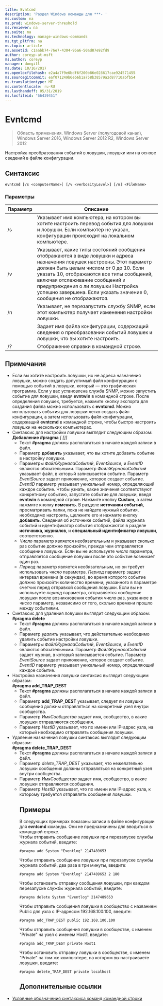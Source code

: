 ```yaml
---
title: Evntcmd
description: 'Раздел Windows команды для ***- '
ms.custom: na
ms.prod: windows-server-threshold
ms.reviewer: na
ms.suite: na
ms.technology: manage-windows-commands
ms.tgt_pltfrm: na
ms.topic: article
ms.assetid: c1aabb74-76e7-4304-95a6-50ad87e92fd9
author: coreyp-at-msft
ms.author: coreyp
manager: dongill
ms.date: 10/16/2017
ms.openlocfilehash: e2a4a7f9e6bdf6f200b86e028617cae924571455
ms.sourcegitcommit: eaf071249b6eb6b1a758b38579a2d87710abfb54
ms.translationtype: MT
ms.contentlocale: ru-RU
ms.lasthandoff: 05/31/2019
ms.locfileid: "66439451"
---
```

# <a name="evntcmd"></a>Evntcmd

>Область применения. Windows Server (полугодовой канал), Windows Server 2016, Windows Server 2012 R2, Windows Server 2012

Настройка преобразования событий в ловушки, ловушки или на основе сведений в файле конфигурации.   
## <a name="syntax"></a>Синтаксис  
```  
evntcmd [/s <computerName>] [/v <verbosityLevel>] [/n] <FileName>  
```  
### <a name="parameters"></a>Параметры  

|      Параметр      |                                                                                                                                                            Описание                                                                                                                                                             |
|---------------------|------------------------------------------------------------------------------------------------------------------------------------------------------------------------------------------------------------------------------------------------------------------------------------------------------------------------------------|
|  /s <computerName>  |                                                         Указывает имя компьютера, на котором вы хотите настроить перевод события для ловушки и ловушки. Если компьютер не указан, конфигурации происходит на локальном компьютере.                                                          |
| /v <verbosityLevel> | Указывает, какие типы состояний сообщения отображаются в виде ловушки и адреса назначения ловушек настроены. Этот параметр должен быть целым числом от 0 до 10. Если указать 10, отображаются все типы сообщений, включая отслеживание сообщений и предупреждения о ли ловушки Настройка успешно завершена. Если указать значение 0, сообщения не отображаются. |
|         /n          |                                                                                                           Указывает, не перезапустить службу SNMP, если этот компьютер получает изменения настройки ловушки.                                                                                                            |
|     <FileName>      |                                                                                     Задает имя файла конфигурации, содержащий сведения о преобразовании событий ловушек и ловушки, что вы хотите настроить.                                                                                     |
|         /?          |                                                                                                                                                Отображение справки в командной строке.                                                                                                                                                |

## <a name="remarks"></a>Примечания  
- Если вы хотите настроить ловушки, но не адреса назначения ловушки, можно создать допустимый файл конфигурации с помощью событий в ловушки, который — это графическая программа. Если у вас установлена служба SNMP, можно запустить событие для ловушки, введя **evntwin** в командной строке. После определения ловушек, требуется, нажмите кнопку экспорта для создания файла можно использовать с **evntcmd**. Можно использовать события для ловушки легко создать файл конфигурации, а затем использовать файл конфигурации, содержащий **evntcmd** в командной строке, чтобы быстро настроить ловушки на нескольких компьютерах.  
- Синтаксис для настройки ловушки выглядит следующим образом:  
  **Добавление #pragma** <em> <EventLogFile> <EventSource> <EventID> [<Count> [<Period>]]</em>  
  -   Текст **#pragma** должны располагаться в начале каждой записи в файл.  
  -   Параметр **добавить** указывает, что вы хотите добавить событие в настройку ловушки.  
  -   Параметры *ФайлЖурналаСобытий*, *EventSource*, и *EventID* являются обязательными. Параметр *ФайлЖурналаСобытий* указывает файл, в который записывается событие. Параметр *EventSource* задает приложение, которое создает событие. *EventID* параметр указывает уникальный номер, определяющий каждое событие. Чтобы узнать, какие значения соответствуют конкретному событию, запустите событие для ловушки, введя **evntwin** в командной строке. Нажмите кнопку **Custom**, а затем нажмите кнопку **изменить**. В разделе **источники событий**, просматривать папки, пока не найдете нужный события, необходимо настроить, щелкните его и нажмите кнопку **добавить**. Сведения об источнике событий, файла журнала событий и идентификатор события отображаются в разделе **источника, журналов**, и **специальный идентификатор ловушки**, соответственно.  
  -   *Число* параметр является необязательным и указывает сколько раз событие должно произойти, прежде чем отправляется сообщение ловушки. Если вы не используете *число* параметра, отправляется сообщение ловушки после это событие возникает один раз.  
  -   *Период* параметр является необязательным, но он требует использовать *число* параметра. *Период* параметр задает интервал времени (в секундах), во время которого событие должно произойти количество времени, указанного в параметре счетчик перед отправкой сообщения ловушки. Если вы не используете *период* параметра, отправляется сообщение ловушки после возникновения события число раз, указанное в *число* параметр, независимо от того, сколько времени прошло между событиями.  
- Синтаксис для удаления ловушки выглядит следующим образом:  
  **#pragma delete**<em><EventLogFile> <EventSource> <EventID></em>  
  -   Текст **#pragma** должны располагаться в начале каждой записи в файл.  
  -   Параметр *удалить* указывает, что действительно необходимо удалить событие настройки ловушки.  
  -   Параметры *ФайлЖурналаСобытий*, *EventSource*, и *EventID* являются обязательными. Параметр *ФайлЖурналаСобытий* задает журнал, в который записывается событие. Параметр *EventSource* задает приложение, которое создает событие. *EventID* параметр указывает уникальный номер, определяющий каждое событие.  
- Настройка назначения ловушки синтаксис выглядит следующим образом:  
  **#pragma add_TRAP_DEST**<em><CommunityName> <HostID></em>  
  -   Текст **#pragma** должны располагаться в начале каждой записи в файл.  
  -   Параметр **add_TRAP_DEST** указывает, следует ли ловушки сообщения должны отправляться на конкретный узел внутри сообщества.  
  -   Параметр *ИмяСообщества* задает имя, сообщество, в какие ловушки отправляются сообщения.  
  -   Параметр *HostID* указывает, что по имени или IP-адрес узла, на который необходимо отправлять сообщения ловушки.  
- Удаление назначения ловушки синтаксис выглядит следующим образом:  
  **#pragma delete_TRAP_DEST**<em><CommunityName> <HostID></em>  
  - Текст **#pragma** должны располагаться в начале каждой записи в файл.  
  - Параметр *delete_TRAP_DEST* указывает, что нежелательно ловушки сообщения должны отправляться на конкретный узел внутри сообщества.  
  - Параметр *ИмяСообщества* задает имя, сообщество, в какие ловушки отправляются сообщения.  
  - Параметр *HostID* указывает, что по имени или IP-адрес узла, к которому требуется отправлять сообщения ловушки.  
    ## <a name="BKMK_Examples"></a>Примеры  
    В следующих примерах показаны записи в файле конфигурации для **evntcmd** команды. Они не предназначены для вводиться в командной строке.  
    Чтобы отправить сообщение ловушки при перезапуске службы журнала событий, введите:  
    ```  
    #pragma add System "Eventlog" 2147489653  
    ```  
    Чтобы отправить сообщение ловушки при перезапуске службы журнала событий, два раза в три минуты, введите:  
    ```  
    #pragma add System "Eventlog" 2147489653 2 180  
    ```  
    Чтобы остановить отправку сообщения ловушки, при каждом перезапуске службы журнала событий, введите:  
    ```  
    #pragma delete System "Eventlog" 2147489653  
    ```  
    Чтобы отправить сообщения ловушки в сообщество с названием Public для узла с IP-адресом 192.168.100.100, введите:  
    ```  
    #pragma add_TRAP_DEST public 192.168.100.100  
    ```  
    Чтобы отправить сообщения ловушки в сообществе, с именем "Private" на узел с именем Host1, введите:  
    ```  
    #pragma add_TRAP_DEST private Host1  
    ```  
    Чтобы остановить отправку ловушки в сообществе, с именем "Private" на том же компьютере, на котором вы настраиваете ловушки, введите:  
    ```  
    #pragma delete_TRAP_DEST private localhost  
    ```  
    ## <a name="additional-references"></a>Дополнительные ссылки  
- [Условные обозначения синтаксиса команд командной строки](command-line-syntax-key.md)  
